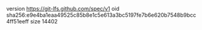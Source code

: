 version https://git-lfs.github.com/spec/v1
oid sha256:e9e4ba1eaa49525c85b8e1c5e613a3bc5197fe7b6e620b7548b9bcc4ff51eeff
size 14402
